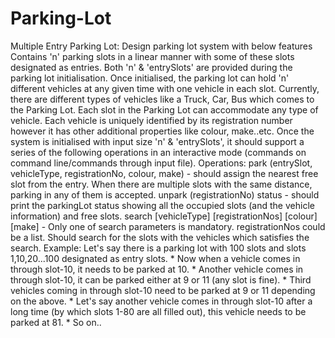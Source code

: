 # Parking-Lot
Multiple Entry Parking Lot: Design parking lot system with below features
Contains 'n' parking slots in a linear manner with some of these slots designated as entries. Both 'n' & 'entrySlots' are provided during the parking lot initialisation.
Once initialised, the parking lot can hold 'n' different vehicles at any given time with one vehicle in each slot.
Currently, there are different types of vehicles like a Truck, Car, Bus which comes to the Parking Lot. Each slot in the Parking Lot can accommodate any type of vehicle.
Each vehicle is uniquely identified by its registration number however it has other additional properties like colour, make..etc.
Once the system is initialised with input size 'n' & 'entrySlots', it should support a series of the following operations in an interactive mode (commands on command line/commands through input file).
Operations:
park (entrySlot, vehicleType, registrationNo, colour, make) - should assign the nearest free slot from the entry. When there are multiple slots with the same distance, parking in any of them is accepted.
unpark (registrationNo)
status - should print the parkingLot status showing all the occupied slots (and the vehicle information) and free slots.
search [vehicleType] [registrationNos] [colour] [make] - Only one of search parameters is mandatory. registrationNos could be a list. Should search for the slots with the vehicles which satisfies the search.
Example: Let's say there is a parking lot with 100 slots and slots 1,10,20...100 designated as entry slots. * Now when a vehicle comes in through slot-10, it needs to be parked at 10. * Another vehicle comes in through slot-10, it can be parked either at 9 or 11 (any slot is fine). * Third vehicles coming in through slot-10 need to be parked at 9 or 11 depending on the above. * Let's say another vehicle comes in through slot-10 after a long time (by which slots 1-80 are all filled out), this vehicle needs to be parked at 81. * So on..
